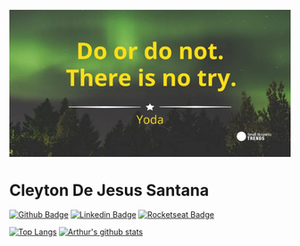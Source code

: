 ![Header](https://github.com/csttn/csttn/blob/main/yoda-star-wars.jpg "Header")

# Cleyton De Jesus Santana

[![Github Badge](https://img.shields.io/badge/-Github-000?style=flat-square&logo=Github&logoColor=white&link=https://github.com/csttn)](https://github.com/csttn)
[![Linkedin Badge](https://img.shields.io/badge/-LinkedIn-blue?style=flat-square&logo=Linkedin&logoColor=white&link=https://www.linkedin.com/in/fagnerpsantos/)](https://www.linkedin.com/in/csttn/)
[![Rocketseat Badge](https://img.shields.io/badge/-csttn-black?style=flat-square&labelColor=6633cc&label=Rocketseat&logoColor=white&link=https://app.rocketseat.com.br/me/cleyton-santana-1590699806)](https://app.rocketseat.com.br/me/cleyton-santana-1590699806) 



[![Top Langs](https://github-readme-stats.vercel.app/api/top-langs?username=csttn&theme=dark&layout=compact)](https://github.com/csttn/github-readme-stats)
[![Arthur's github stats](https://github-readme-stats.vercel.app/api?username=csttn&theme=midnight-purple&show_icons=true)](https://github.com/csttn/github-readme-stats)

